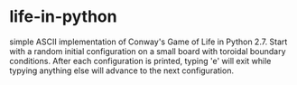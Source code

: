 # life-in-python
simple ASCII implementation of Conway's Game of Life in Python 2.7. Start with a random initial configuration on a small board with toroidal boundary conditions. After each configuration is printed, typing 'e' will exit while typying anything else will advance to the next configuration. 
